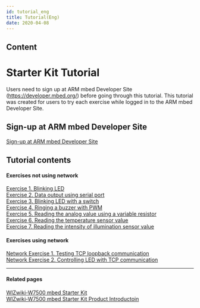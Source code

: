 ```yaml
---
id: tutorial_eng
title: Tutorial(Eng)
date: 2020-04-08
---
```



## Content
# Starter Kit Tutorial

Users need to sign up at ARM mbed Developer Site
(<https://developer.mbed.org/>) before going through this tutorial. This
tutorial was created for users to try each exercise while logged in to
the ARM mbed Developer Site.

## Sign-up at ARM mbed Developer Site

[Sign-up at ARM mbed Developer
Site]()  

## Tutorial contents

#### Exercises not using network

[Exercise 1. Blinking
LED](Exercise_1._LED(Eng).md)  
[Exercise 2. Data output using serial
port]()  
[Exercise 3. Blinking LED with a
switch]()  
[Exercise 4. Ringing a buzzer with
PWM]()  
[Exercise 5. Reading the analog value using a variable
resistor]()  
[Exercise 6. Reading the temperature sensor
value]()  
[Exercise 7. Reading the intensity of illumination sensor
value]()  

#### Exercises using network

[Network Exercise 1. Testing TCP loopback
communication]()  
[Network Exercise 2. Controlling LED with TCP
communication]()  

-----

#### Related pages

[WIZwiki-W7500 mbed Starter Kit]()  
[WIZwiki-W7500 mbed Starter Kit Product Introductoin]()
